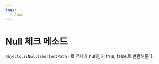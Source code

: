 ```yaml
---
tags:
  - Java
---
```

# Null 체크 메소드

`Objects.isNull(shortestPath)` 로 객체가 null인지 true, false로 반환해준다.
